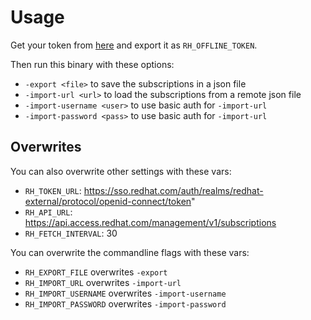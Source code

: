 # Usage

Get your token from [here](https://access.redhat.com/management/api) and export it as `RH_OFFLINE_TOKEN`.

Then run this binary with these options:

- `-export <file>` to save the subscriptions in a json file
- `-import-url <url>` to load the subscriptions from a remote json file
- `-import-username <user>` to use basic auth for `-import-url`
- `-import-password <pass>` to use basic auth for `-import-url`

## Overwrites

You can also overwrite other settings with these vars:

- `RH_TOKEN_URL`: https://sso.redhat.com/auth/realms/redhat-external/protocol/openid-connect/token"
- `RH_API_URL`: https://api.access.redhat.com/management/v1/subscriptions
- `RH_FETCH_INTERVAL`: 30

You can overwrite the commandline flags with these vars:

- `RH_EXPORT_FILE` overwrites `-export`
- `RH_IMPORT_URL` overwrites `-import-url`
- `RH_IMPORT_USERNAME` overwrites `-import-username`
- `RH_IMPORT_PASSWORD` overwrites `-import-password`
